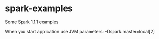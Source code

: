 spark-examples
==============

Some Spark 1.1.1 examples

When you start application use JVM parameters: -Dspark.master=local[2]